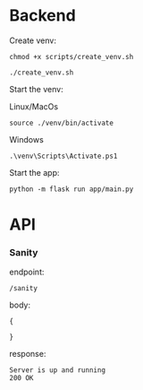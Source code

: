 # Backend
Create venv:
```
chmod +x scripts/create_venv.sh

./create_venv.sh
```
Start the venv:

Linux/MacOs
```
source ./venv/bin/activate
```

Windows

```
.\venv\Scripts\Activate.ps1
```

Start the app:

```
python -m flask run app/main.py
```

# API

### Sanity

endpoint: 
```
/sanity
```
body:
```
{

}
```
response:
```
Server is up and running
200 OK
```
